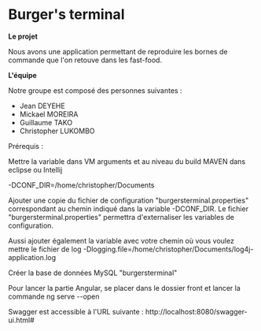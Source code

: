 # Burger's terminal

**Le projet**

Nous avons une application permettant de reproduire les bornes de commande que l'on retouve dans les fast-food.

**L'équipe**

Notre groupe est composé des personnes suivantes :

- Jean DEYEHE
- Mickael MOREIRA
- Guillaume TAKO
- Christopher LUKOMBO

Prérequis :

Mettre la variable dans VM arguments et au niveau du build MAVEN dans eclipse ou Intellij

-DCONF_DIR=/home/christopher/Documents

Ajouter une copie du fichier de configuration "burgersterminal.properties" correspondant au chemin indiqué dans la variable -DCONF_DIR. Le fichier "burgersterminal.properties" permettra d'externaliser les variables de configuration.

Aussi ajouter également la variable avec votre chemin où vous voulez mettre le fichier de log
-Dlogging.file=/home/christopher/Documents/log4j-application.log

Créer la base de données MySQL "burgersterminal"

Pour lancer la partie Angular, se placer dans le dossier front et lancer la commande ng serve --open


Swagger est accessible à l'URL suivante : http://localhost:8080/swagger-ui.html#
